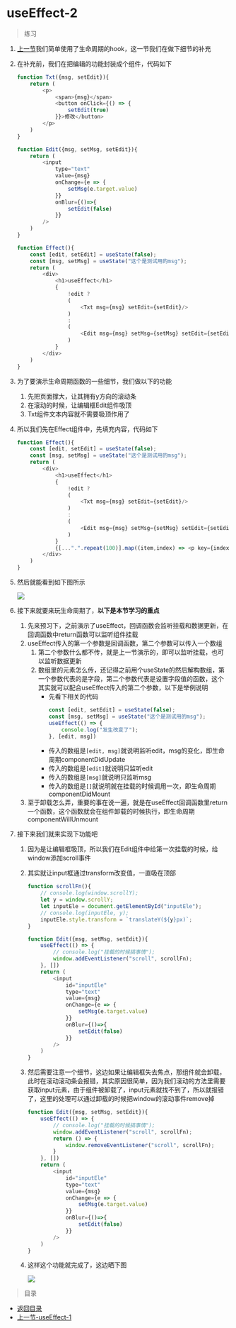 # useEffect-2

> 练习

1. [上一节](../day-03/useEffect-1.md)我们简单使用了生命周期的hook，这一节我们在做下细节的补充
2. 在补充前，我们在把编辑的功能封装成个组件，代码如下
    ```js
    function Txt({msg, setEdit}){
        return (
            <p>
                <span>{msg}</span>
                <button onClick={() => {
                    setEdit(true)
                }}>修改</button>
            </p>        
        )
    }

    function Edit({msg, setMsg, setEdit}){
        return (
            <input 
                type="text" 
                value={msg} 
                onChange={e => {
                    setMsg(e.target.value)
                }} 
                onBlur={()=>{
                    setEdit(false)
                }}
            />
        )
    }

    function Effect(){
        const [edit, setEdit] = useState(false);
        const [msg, setMsg] = useState("这个是测试用的msg");
        return (
            <div>
                <h1>useEffect</h1>
                {   
                    !edit ? 
                    (
                        <Txt msg={msg} setEdit={setEdit}/>
                    )
                    :
                    (
                        <Edit msg={msg} setMsg={setMsg} setEdit={setEdit}/>                    
                    )
                } 
            </div>
        )
    }    
    ```
3. 为了要演示生命周期函数的一些细节，我们做以下的功能
    1. 先把页面撑大，让其拥有y方向的滚动条
    2. 在滚动的时候，让编辑框Edit组件吸顶
    3. Txt组件文本内容就不需要吸顶作用了

4. 所以我们先在Effect组件中，先填充内容，代码如下
    ```js
    function Effect(){
        const [edit, setEdit] = useState(false);
        const [msg, setMsg] = useState("这个是测试用的msg");
        return (
            <div>
                <h1>useEffect</h1>
                {   
                    !edit ? 
                    (
                        <Txt msg={msg} setEdit={setEdit}/>
                    )
                    :
                    (
                        <Edit msg={msg} setMsg={setMsg} setEdit={setEdit}/>                    
                    )
                } 
                {[...".".repeat(100)].map((item,index) => <p key={index}>这个是填充页面的啦</p>)}
            </div>
        )
    }
    ```
5. 然后就能看到如下图所示  

    ![](./images/页面内容填充.jpg)

6. 接下来就要来玩生命周期了，**以下是本节学习的重点**
    1. 先来预习下，之前演示了useEffect，回调函数会监听挂载和数据更新，在回调函数中return函数可以监听组件挂载
    2. useEffect传入的第一个参数是回调函数，第二个参数可以传入一个数组
        1. 第二个参数什么都不传，就是上一节演示的，即可以监听挂载，也可以监听数据更新
        2. 数组里的元素怎么传，还记得之前用个useState的然后解构数组，第一个参数代表的是字段，第二个参数代表是设置字段值的函数，这个其实就可以配合useEffect传入的第二个参数，以下是举例说明
            * 先看下相关的代码
                ```js
                const [edit, setEdit] = useState(false);
                const [msg, setMsg] = useState("这个是测试用的msg");
                useEffect(() => {
                    console.log("发生改变了");
                }, [edit, msg])                
                ```
            * 传入的数组是`[edit, msg]`就说明监听edit，msg的变化，即生命周期componentDidUpdate   
            * 传入的数组是`[edit]`就说明只监听edit  
            * 传入的数组是`[msg]`就说明只监听msg
            * 传入的数组是`[]`就说明就在挂载的时候调用一次，即生命周期componentDidMount  
    3. 至于卸载怎么弄，重要的事在说一遍，就是在useEffect回调函数里return一个函数，这个函数就会在组件卸载的时候执行，即生命周期componentWillUnmount 

7. 接下来我们就来实现下功能吧
    1. 因为是让编辑框吸顶，所以我们在Edit组件中给第一次挂载的时候，给window添加scroll事件
    2. 其实就让input框通过transform改变值，一直吸在顶部 
        ```js
        function scrollFn(){
            // console.log(window.scrollY);
            let y = window.scrollY;
            let inputEle = document.getElementById("inputEle");
            // console.log(inputEle, y);
            inputEle.style.transform = `translateY(${y}px)`;
        }

        function Edit({msg, setMsg, setEdit}){
            useEffect(() => {
                // console.log("挂载的时候搞事情");
                window.addEventListener("scroll", scrollFn);
            }, [])
            return (
                <input 
                    id="inputEle"
                    type="text" 
                    value={msg} 
                    onChange={e => {
                        setMsg(e.target.value)
                    }} 
                    onBlur={()=>{
                        setEdit(false)
                    }}
                />
            )
        }        
        ``` 
    3. 然后需要注意一个细节，这边如果让编辑框失去焦点，那组件就会卸载，此时在滚动滚动条会报错，其实原因很简单，因为我们滚动的方法里需要获取input元素，由于组件被卸载了，input元素就找不到了，所以就报错了，这里的处理可以通过卸载的时候把window的滚动事件remove掉
        ```js
        function Edit({msg, setMsg, setEdit}){
            useEffect(() => {
                // console.log("挂载的时候搞事情");
                window.addEventListener("scroll", scrollFn);
                return () => {
                    window.removeEventListener("scroll", scrollFn);
                }
            }, [])
            return (
                <input 
                    id="inputEle"
                    type="text" 
                    value={msg} 
                    onChange={e => {
                        setMsg(e.target.value)
                    }} 
                    onBlur={()=>{
                        setEdit(false)
                    }}
                />
            )
        }        
        ```
    4. 这样这个功能就完成了，这边晒下图    

        ![](./images/晒下功能完成后的样子.jpg)

> 目录

* [返回目录](../../README.md)
* [上一节-useEffect-1](../day-03/useEffect-1.md)          
